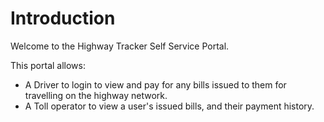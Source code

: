 # Introduction

Welcome to the Highway Tracker Self Service Portal.

This portal allows:

-   A Driver to login to view and pay for any bills issued to them for travelling on the highway network.
-   A Toll operator to view a user's issued bills, and their payment history.
